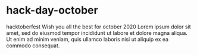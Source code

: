 # hack-day-october
hacktoberfest
Wish you all the best for october 2020
Lorem ipsum dolor sit amet, sed do eiusmod tempor incididunt ut labore et dolore magna aliqua. Ut enim ad minim veniam, quis ullamco laboris nisi ut aliquip ex ea commodo consequat. 
